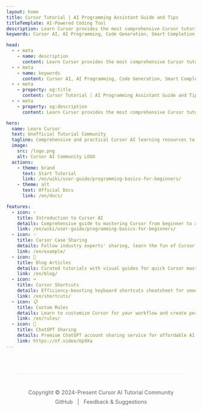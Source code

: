 ```yaml
---
layout: home
title: Cursor Tutorial | AI Programming Assistant Guide and Tips
titleTemplate: AI-Powered Coding Tool
description: Learn Cursor provides the most comprehensive Cursor tutorials, from installation to advanced applications. Master all features of the AI programming assistant with our professional guides for beginners and experts.
keywords: Cursor AI, AI Programming, Code Generation, Smart Completion, Coding Efficiency, AI Assistant, Programming Tutorial

head:
  - - meta
    - name: description
      content: Learn Cursor provides the most comprehensive Cursor tutorials, from installation to advanced applications. Master all features of the AI programming assistant with our professional guides for beginners and experts.
  - - meta
    - name: keywords
      content: Cursor AI, AI Programming, Code Generation, Smart Completion, Coding Efficiency, AI Assistant, Programming Tutorial
  - - meta
    - property: og:title
      content: Cursor Tutorial | AI Programming Assistant Guide and Tips
  - - meta
    - property: og:description
      content: Learn Cursor provides the most comprehensive Cursor tutorials, from installation to advanced applications. Master all features of the AI programming assistant with our professional guides for beginners and experts.

hero:
  name: Learn Cursor
  text: Unofficial Tutorial Community
  tagline: Comprehensive and practical Cursor AI learning resources to help you build your own products
  image:
    src: /logo.png
    alt: Cursor AI Community LOGO
  actions:
    - theme: brand
      text: Start Tutorial
      link: /en/wiki/user-guide/programming-basics-for-beginners/
    - theme: alt
      text: Official Docs
      link: /en/docs/

features:
  - icon: ⚡️
    title: Introduction to Cursor AI
    details: Comprehensive guide to mastering Cursor from beginner to advanced
    link: /en/wiki/user-guide/programming-basics-for-beginners/
  - icon: ✨
    title: Cursor Case Sharing
    details: Follow industry experts' sharing, learn the fun of Cursor AI programming, feel the charm of AI programming
    link: /en/example/
  - icon: 📖
    title: Blog Articles
    details: Curated tutorials with visual guides for quick Cursor mastery
    link: /en/blog/
  - icon: ⌨️
    title: Cursor Shortcuts
    details: Efficiency-boosting keyboard shortcuts cheatsheet for smoother programming
    link: /en/shortcuts/
  - icon: 📋
    title: Custom Rules
    details: Learn to customize Cursor for your workflow and create personalized experience
    link: /en/rules/
  - icon: 🧪
    title: ChatGPT Sharing
    details: Premium ChatGPT account sharing service for affordable AI programming experience
    link: https://nf.video/Up9Xa
---
```


<HomeContent
  tip="An unofficial Cursor AI tutorial site maintained by individual developers, curating and optimizing publicly available resources. Dedicated to providing high-quality Cursor AI learning materials for English-speaking developers."
  :warning="[
    'Cursor AI is a trademark of Cursor, Inc.',
    'This is an unofficial community site with no affiliation to Cursor, Inc.',
    'For content removal requests, please contact us via GitHub Issues'
  ]"
/>

<div class="footer-container">
  <div class="footer">
    <p>Copyright © 2024-Present Cursor AI Tutorial Community</p>
    <p>
      <a href="https://github.com/geektao1024/learn-cursors-3.0" target="_blank" rel="noopener noreferrer">GitHub</a> |
      <a href="https://github.com/geektao1024/learn-cursors-3.0/issues" target="_blank" rel="noopener noreferrer">Feedback & Suggestions</a>
    </p>
  </div>
</div>

<style>
.footer-container {
  margin: 0 auto;
  max-width: var(--vp-layout-max-width);
  padding: 0 24px;
}

.footer {
  margin-top: 64px;
  margin-bottom: 32px;
  padding: 32px 0;
  text-align: center;
  color: #666;
  font-size: 0.9rem;
  border-top: 1px solid #eee;
}

.footer p {
  margin: 8px 0;
}

.footer a {
  color: #666;
  text-decoration: none;
  margin: 0 0.5rem;
  transition: color 0.2s ease;
}

.footer a:hover {
  color: #42b883;
}
</style>
